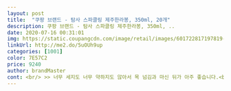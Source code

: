 ```yaml
---
layout: post 
title:  "쿠팡 브랜드 - 탐사 스파클링 제주한라봉, 350ml, 20개" 
description: 쿠팡 브랜드 - 탐사 스파클링 제주한라봉, 350ml, ..
date: 2020-07-16 00:31:01 
img: https://static.coupangcdn.com/image/retail/images/601722817197819-027633e2-9a3c-48ee-9b91-72e57b2c3e5b.jpg 
linkUrl: http://me2.do/5uOUh9up 
categories: [1001] 
color: 7E57C2 
price: 9240 
author: brandMaster 
cont: <br/> >> 너무 세지도 너무 약하지도 않아서 목 넘김과 마신 뒤가 아주 좋습니다.<br/><br/>>> 탄산수 마시고 속이 울렁거리긴 처음이네요.<br/> 실제로 탄산수 액만 놓고 보면 속이 시원한 상태인데 향 때문에 마무리감이 오히려 더 텁텁해진 느낌마저 들더군요.<br/><br/>( 물론 한라봉도 좋아합니다.<br/> )<br/><br/> - ( 향을 제외하고 ) 탄산수 자체는 신선하고 개운합니다.<br/><br/><br/> - 350ml는 귀요미 사이즈입니다.<br/> 500ml 먹던 분은 양이 적다고 느낄 수 있어요.<br/><br/><br/> - 다른 탐사 탄산수 라인과 패키지는 비슷합니다.<br/> 그립감이 친숙하고 편하네요.<br/><br/><br/> - 들큰한 인위적인 향이 탄산수와 어우러지지 않고 따로 겉돌아서 탄산수가 시원하고 개운하게 느껴지지 않더군요.<br/><br/><br/> - 시중 탄산수 중 탐사 탄산수의 탄산 세기를 딱 좋아하는데, 그것이 그대로 담겨있습니다.<br/><br/><br/> - 애매하고 인위적인 한라봉 향이 문제입니다.<br/> 상큼 개운한 향이 아닙니다.<br/><br/><br/> - 탄산수 병 입구에 기타 이물질 없이 깨끗했습니다.<br/><br/><br/> - 탄산이 오래갑니다.<br/> 뚜껑 따고 하루 종일 마셔도 탄산이 빨리 줄지 않아요.<br/><br/><br/> - 패키지 겉의 비닐을 벗기기 쉽게 해놓으면 좋겠습니다.<br/> 분리수거할 때 비닐 분리하는데 애먹었어요.<br/><br/>1.<br/> 패키지 및 내용물 양<br/>2.<br/> 스파클링 제주 한라봉 상태 및 맛<br/>감사를 드립니다.<br/><br/> 
---
```

 